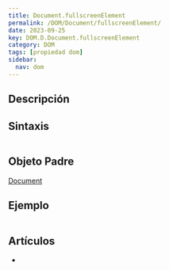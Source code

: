 ```yaml
---
title: Document.fullscreenElement
permalink: /DOM/Document/fullscreenElement/
date: 2023-09-25
key: DOM.D.Document.fullscreenElement
category: DOM
tags: [propiedad dom]
sidebar:
  nav: dom
---
```


## Descripción


## Sintaxis


```javascript

```


## Objeto Padre


[Document](https://www.w3api.com/DOM/Document/)


## Ejemplo


```javascript

```


## Artículos

- 
